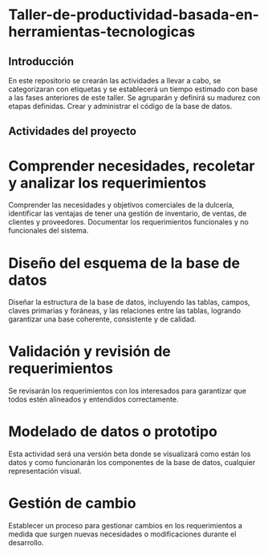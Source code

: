 # Taller-de-productividad-basada-en-herramientas-tecnologicas
## Introducción
En este repositorio se crearán las actividades a llevar a cabo, se categorizaran con etiquetas y se establecerá un tiempo estimado con base a las fases anteriores de este taller. Se agruparán y definirá su madurez con etapas definidas. Crear y administrar el código de la base de datos. 

## Actividades del proyecto
# Comprender necesidades, recoletar y analizar los requerimientos
Comprender las necesidades y objetivos comerciales de la dulcería, identificar las ventajas de tener una gestión de inventario, de ventas, de clientes y proveedores. Documentar los requerimientos funcionales y no funcionales del sistema.

# Diseño del esquema de la base de datos
Diseñar la estructura de la base de datos, incluyendo las tablas, campos, claves primarias y foráneas, y las relaciones entre las tablas, logrando garantizar una base coherente, consistente y de calidad.

# Validación y revisión de requerimientos
Se revisarán los requerimientos con los interesados para garantizar que todos estén alineados y entendidos correctamente.

# Modelado de datos o prototipo
Esta actividad será una versión beta donde se visualizará como están los datos y como funcionarán los componentes de la base de datos, cualquier representación visual.

# Gestión de cambio
Establecer un proceso para gestionar cambios en los requerimientos a medida que surgen nuevas necesidades o modificaciones durante el desarrollo.

